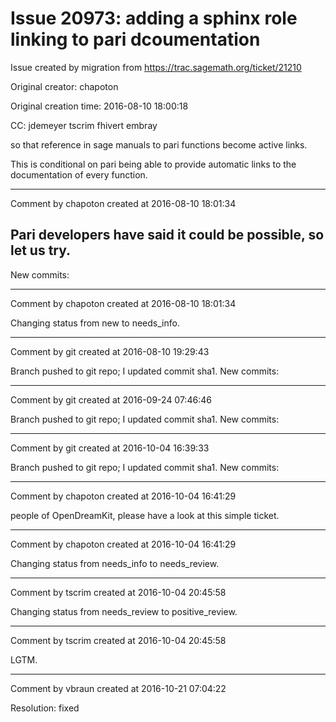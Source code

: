 # Issue 20973: adding a sphinx role linking to pari dcoumentation

Issue created by migration from https://trac.sagemath.org/ticket/21210

Original creator: chapoton

Original creation time: 2016-08-10 18:00:18

CC:  jdemeyer tscrim fhivert embray

so that reference in sage manuals to pari functions become active links.

This is conditional on pari being able to provide automatic links
to the documentation of every function.


---

Comment by chapoton created at 2016-08-10 18:01:34

Pari developers have said it could be possible, so let us try.
----
New commits:


---

Comment by chapoton created at 2016-08-10 18:01:34

Changing status from new to needs_info.


---

Comment by git created at 2016-08-10 19:29:43

Branch pushed to git repo; I updated commit sha1. New commits:


---

Comment by git created at 2016-09-24 07:46:46

Branch pushed to git repo; I updated commit sha1. New commits:


---

Comment by git created at 2016-10-04 16:39:33

Branch pushed to git repo; I updated commit sha1. New commits:


---

Comment by chapoton created at 2016-10-04 16:41:29

people of OpenDreamKit, please have a look at this simple ticket.


---

Comment by chapoton created at 2016-10-04 16:41:29

Changing status from needs_info to needs_review.


---

Comment by tscrim created at 2016-10-04 20:45:58

Changing status from needs_review to positive_review.


---

Comment by tscrim created at 2016-10-04 20:45:58

LGTM.


---

Comment by vbraun created at 2016-10-21 07:04:22

Resolution: fixed
